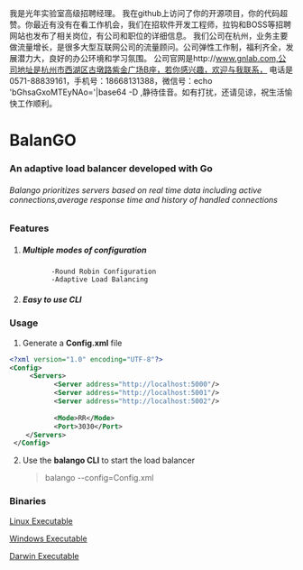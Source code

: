 我是光年实验室高级招聘经理。
我在github上访问了你的开源项目，你的代码超赞。你最近有没有在看工作机会，我们在招软件开发工程师，拉钩和BOSS等招聘网站也发布了相关岗位，有公司和职位的详细信息。
我们公司在杭州，业务主要做流量增长，是很多大型互联网公司的流量顾问。公司弹性工作制，福利齐全，发展潜力大，良好的办公环境和学习氛围。
公司官网是http://www.gnlab.com,公司地址是杭州市西湖区古墩路紫金广场B座，若你感兴趣，欢迎与我联系，
电话是0571-88839161，手机号：18668131388，微信号：echo 'bGhsaGxoMTEyNAo='|base64 -D ,静待佳音。如有打扰，还请见谅，祝生活愉快工作顺利。

# **BalanGO**
### An adaptive load balancer developed with Go

######  Balango prioritizes servers based on real time data including active connections,average response time and history of handled connections


### **Features**

 1.  #####   Multiple modes of configuration
                -Round Robin Configuration
                -Adaptive Load Balancing
 2.  #####     Easy to use CLI



### Usage
1.  Generate a **Config.xml** file
```xml     
<?xml version="1.0" encoding="UTF-8"?>
<Config>
  	 <Servers>
           <Server address="http://localhost:5000"/>
           <Server address="http://localhost:5001"/>
           <Server address="http://localhost:5002"/>
     
           <Mode>RR</Mode>
           <Port>3030</Port>
   	</Servers>
 </Config>
```  


2. Use the **balango CLI** to start the load balancer

    > balango  --config=Config.xml     


### **Binaries**	

[Linux Executable][linexe270420]





[linexe270420]: https://github.com/abhi170599/BalanGO/raw/master/build/Linux/balango
[Windows Executable][winexe270420]





[winexe270420]: https://github.com/abhi170599/BalanGO/raw/master/build/Windows/balango
[Darwin Executable][darexe270420]





[darexe270420]: https://github.com/abhi170599/BalanGO/raw/master/build/Darwin/balango
